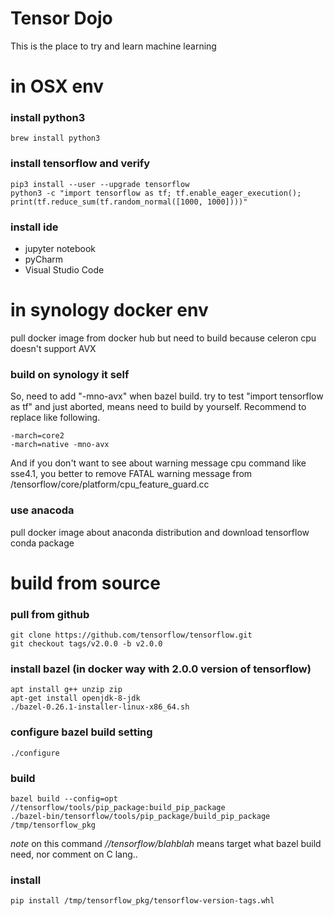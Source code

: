 # Tensor Dojo

This is the place to try and learn machine learning 

# in OSX env

### install python3

<pre><code>brew install python3</code></pre>

### install tensorflow and verify

<pre><code>pip3 install --user --upgrade tensorflow
python3 -c "import tensorflow as tf; tf.enable_eager_execution(); print(tf.reduce_sum(tf.random_normal([1000, 1000])))"</code></pre>

### install ide

- jupyter notebook
- pyCharm
- Visual Studio Code

# in synology docker env

pull docker image from docker hub but need to build because celeron cpu doesn't support AVX

### build on synology it self

So, need to add "-mno-avx" when bazel build. try to test "import tensorflow as tf" and just aborted, means need to build by yourself. Recommend to replace like following.
<pre><code>-march=core2
-march=native -mno-avx
</code></pre>

And if you don't want to see about warning message cpu command like sse4.1, you better to remove FATAL warning message from /tensorflow/core/platform/cpu_feature_guard.cc

### use anacoda

pull docker image about anaconda distribution and download tensorflow conda package

# build from source

### pull from github

<pre><code>git clone https://github.com/tensorflow/tensorflow.git
git checkout tags/v2.0.0 -b v2.0.0</code></pre>

### install bazel (in docker way with 2.0.0 version of tensorflow)

<pre><code>apt install g++ unzip zip
apt-get install openjdk-8-jdk
./bazel-0.26.1-installer-linux-x86_64.sh</code></pre>

### configure bazel build setting

<pre><code>./configure</code></pre>

### build

<pre><code>bazel build --config=opt //tensorflow/tools/pip_package:build_pip_package
./bazel-bin/tensorflow/tools/pip_package/build_pip_package /tmp/tensorflow_pkg</code></pre>

*note* on this command *//tensorflow/blahblah* means target what bazel build need, nor comment on C lang..

### install 

<pre><code>pip install /tmp/tensorflow_pkg/tensorflow-version-tags.whl</code></pre>
